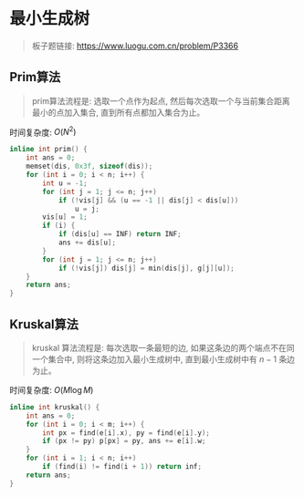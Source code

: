 # 最小生成树

> 板子题链接: https://www.luogu.com.cn/problem/P3366

## Prim算法

> prim算法流程是: 选取一个点作为起点, 然后每次选取一个与当前集合距离最小的点加入集合, 直到所有点都加入集合为止。

时间复杂度: $O(N^2)$

```cpp
inline int prim() {
    int ans = 0;
    memset(dis, 0x3f, sizeof(dis));
    for (int i = 0; i < n; i++) {
        int u = -1;
        for (int j = 1; j <= n; j++)
            if (!vis[j] && (u == -1 || dis[j] < dis[u]))
                u = j;
        vis[u] = 1;
        if (i) {
            if (dis[u] == INF) return INF;
            ans += dis[u];
        }
        for (int j = 1; j <= n; j++)
            if (!vis[j]) dis[j] = min(dis[j], g[j][u]);
    }
    return ans;
}
```

## Kruskal算法

> kruskal 算法流程是: 每次选取一条最短的边, 如果这条边的两个端点不在同一个集合中, 则将这条边加入最小生成树中, 直到最小生成树中有 $n-1$ 条边为止。

时间复杂度: $O(M \log M)$

```cpp
inline int kruskal() {
    int ans = 0;
    for (int i = 0; i < m; i++) {
        int px = find(e[i].x), py = find(e[i].y);
        if (px != py) p[px] = py, ans += e[i].w;
    }
    for (int i = 1; i < n; i++)
        if (find(i) != find(i + 1)) return inf;
    return ans;
}
```
